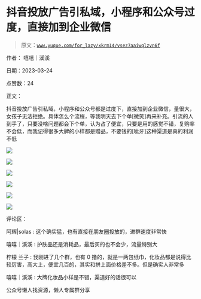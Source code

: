 # 抖音投放广告引私域，小程序和公众号过度，直接加到企业微信

> 原文：[`www.yuque.com/for_lazy/xkrm14/vsez7aaiwqlzvn6f`](https://www.yuque.com/for_lazy/xkrm14/vsez7aaiwqlzvn6f)



作者： 嘻嘻｜溪溪



日期：2023-03-24



点赞数：24



正文：



抖音投放广告引私域，小程序和公众号都是过度下，直接加到企业微信，量很大，女孩子无法拒绝。具体怎么个流程，等我明天去下个单[微笑]再来补充。引流的人到手了，只要没啥问题都会下个单，认为占了便宜，只要是用的感觉不错，复购率不会低，而我记得很多大牌的小样都是赠品，不要钱的[呲牙]这种渠道是真的利润不低



![](img/9f4ad10798483138d0ef71f3fb50e528.png)



![](img/22e5f459186525b27d44b34e3efb0ae3.png)



![](img/80e5f966982a3a65e73957d96ec13462.png)



![](img/1f8a2f73164c4a9046f7f21f1a6fba33.png)



![](img/1e6694daade920cf23ecb70f44051c7d.png)



![](img/218491c2500834f060379e9b49ec9eb3.png)



评论区：



阿辉|solas : 这个确实猛，也有直接在朋友圈投放的，进群速度非常快



嘻嘻｜溪溪 : 护肤品还是消耗品，最后买的也不会少，流量特别大



柠檬 兰子 : 我刚进了几个群，也有 0 撸的，就是一两包纸巾，化妆品都是说得比较厉害，高大上，便宜几百的，其实和拼上面价格差不多。但是确实人非常多



嘻嘻｜溪溪 : 大牌化妆品小样是不错，渠道好的话很可以



公众号懒人找资源，懒人专属群分享

